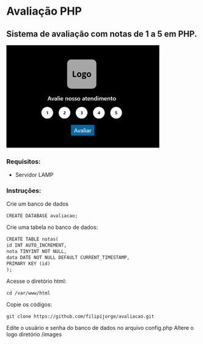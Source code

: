 # Avaliação PHP
## Sistema de avaliação com notas de 1 a 5 em PHP.

<img src="https://github.com/filipijorge/avaliacao/blob/main/screenshot.png" width="400">

### Requisitos:
- Servidor LAMP

### Instruções:
Crie um banco de dados
```
CREATE DATABASE avaliacao;
```
Crie uma tabela no banco de dados:
```
CREATE TABLE notas(
id INT AUTO_INCREMENT,
nota TINYINT NOT NULL,
data DATE NOT NULL DEFAULT CURRENT_TIMESTAMP,
PRIMARY KEY (id)
);
```
Acesse o diretório html:
```
cd /var/www/html
```
Copie os códigos:
```
git clone https://github.com/filipijorge/avaliacao.git
```
Edite o usuário e senha do banco de dados no arquivo config.php
Altere o logo diretório /images


